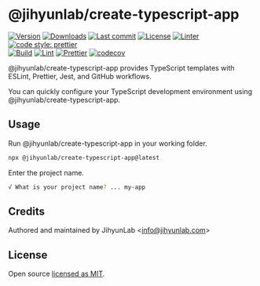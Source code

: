 # @jihyunlab/create-typescript-app

[![Version](https://img.shields.io/npm/v/@jihyunlab/create-typescript-app.svg?style=flat-square)](https://www.npmjs.com/package/@jihyunlab/create-typescript-app?activeTab=versions) [![Downloads](https://img.shields.io/npm/dt/@jihyunlab/create-typescript-app.svg?style=flat-square)](https://www.npmjs.com/package/@jihyunlab/create-typescript-app) [![Last commit](https://img.shields.io/github/last-commit/jihyunlab/create-typescript-app.svg?style=flat-square)](https://github.com/jihyunlab/create-typescript-app/graphs/commit-activity) [![License](https://img.shields.io/github/license/jihyunlab/create-typescript-app.svg?style=flat-square)](https://github.com/jihyunlab/create-typescript-app/blob/master/LICENSE) [![Linter](https://img.shields.io/badge/linter-eslint-blue?style=flat-square)](https://eslint.org) [![code style: prettier](https://img.shields.io/badge/code_style-prettier-ff69b4.svg?style=flat-square)](https://github.com/prettier/prettier)\
[![Build](https://github.com/jihyunlab/create-typescript-app/actions/workflows/build.yml/badge.svg)](https://github.com/jihyunlab/create-typescript-app/actions/workflows/build.yml) [![Lint](https://github.com/jihyunlab/create-typescript-app/actions/workflows/lint.yml/badge.svg)](https://github.com/jihyunlab/create-typescript-app/actions/workflows/lint.yml) [![Prettier](https://github.com/jihyunlab/create-typescript-app/actions/workflows/prettier.yml/badge.svg)](https://github.com/jihyunlab/create-typescript-app/actions/workflows/prettier.yml) [![codecov](https://codecov.io/gh/jihyunlab/create-typescript-app/graph/badge.svg?token=FGE7E4DVHA)](https://codecov.io/gh/jihyunlab/create-typescript-app)

@jihyunlab/create-typescript-app provides TypeScript templates with ESLint, Prettier, Jest, and GitHub workflows.

You can quickly configure your TypeScript development environment using @jihyunlab/create-typescript-app.

## Usage

Run @jihyunlab/create-typescript-app in your working folder.

```bash
npx @jihyunlab/create-typescript-app@latest
```

Enter the project name.

```bash
√ What is your project name? ... my-app
```

## Credits

Authored and maintained by JihyunLab <<info@jihyunlab.com>>

## License

Open source [licensed as MIT](https://github.com/jihyunlab/create-typescript-app/blob/master/LICENSE).
